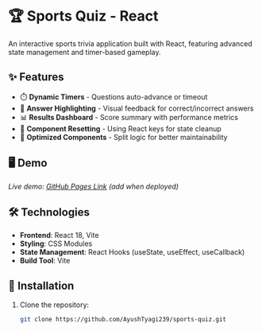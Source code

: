 # 🏆 Sports Quiz - React

An interactive sports trivia application built with React, featuring advanced state management and timer-based gameplay.

## ✨ Features

- ⏱️ **Dynamic Timers** - Questions auto-advance or timeout
- 🎯 **Answer Highlighting** - Visual feedback for correct/incorrect answers
- 📊 **Results Dashboard** - Score summary with performance metrics
- 🔄 **Component Resetting** - Using React keys for state cleanup
- 🧩 **Optimized Components** - Split logic for better maintainability

## 🖥️ Demo


*Live demo: [GitHub Pages Link](#) (add when deployed)*

## 🛠️ Technologies

- **Frontend**: React 18, Vite
- **Styling**: CSS Modules
- **State Management**: React Hooks (useState, useEffect, useCallback)
- **Build Tool**: Vite

## 🚀 Installation

1. Clone the repository:
   ```bash
   git clone https://github.com/AyushTyagi239/sports-quiz.git
